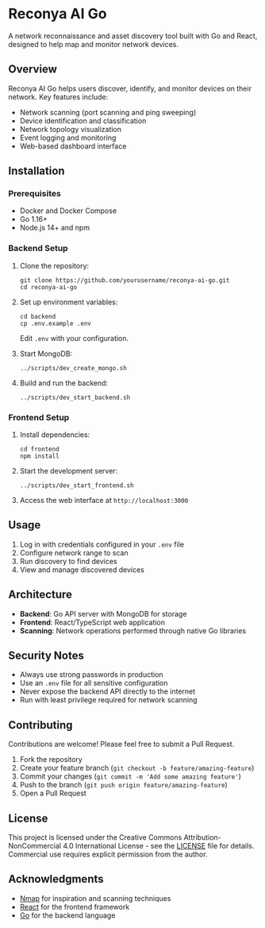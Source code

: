# Reconya AI Go

A network reconnaissance and asset discovery tool built with Go and React, designed to help map and monitor network devices.

## Overview

Reconya AI Go helps users discover, identify, and monitor devices on their network. Key features include:

- Network scanning (port scanning and ping sweeping)
- Device identification and classification
- Network topology visualization
- Event logging and monitoring
- Web-based dashboard interface

## Installation

### Prerequisites

- Docker and Docker Compose
- Go 1.16+
- Node.js 14+ and npm

### Backend Setup

1. Clone the repository:
   ```
   git clone https://github.com/yourusername/reconya-ai-go.git
   cd reconya-ai-go
   ```

2. Set up environment variables:
   ```
   cd backend
   cp .env.example .env
   ```
   Edit `.env` with your configuration.

3. Start MongoDB:
   ```
   ../scripts/dev_create_mongo.sh
   ```

4. Build and run the backend:
   ```
   ../scripts/dev_start_backend.sh
   ```

### Frontend Setup

1. Install dependencies:
   ```
   cd frontend
   npm install
   ```

2. Start the development server:
   ```
   ../scripts/dev_start_frontend.sh
   ```

3. Access the web interface at `http://localhost:3000`

## Usage

1. Log in with credentials configured in your `.env` file
2. Configure network range to scan
3. Run discovery to find devices
4. View and manage discovered devices

## Architecture

- **Backend**: Go API server with MongoDB for storage
- **Frontend**: React/TypeScript web application
- **Scanning**: Network operations performed through native Go libraries

## Security Notes

- Always use strong passwords in production
- Use an `.env` file for all sensitive configuration
- Never expose the backend API directly to the internet
- Run with least privilege required for network scanning

## Contributing

Contributions are welcome! Please feel free to submit a Pull Request.

1. Fork the repository
2. Create your feature branch (`git checkout -b feature/amazing-feature`)
3. Commit your changes (`git commit -m 'Add some amazing feature'`)
4. Push to the branch (`git push origin feature/amazing-feature`)
5. Open a Pull Request

## License

This project is licensed under the Creative Commons Attribution-NonCommercial 4.0 International License - see the [LICENSE](LICENSE) file for details. Commercial use requires explicit permission from the author.

## Acknowledgments

- [Nmap](https://nmap.org/) for inspiration and scanning techniques
- [React](https://reactjs.org/) for the frontend framework
- [Go](https://golang.org/) for the backend language